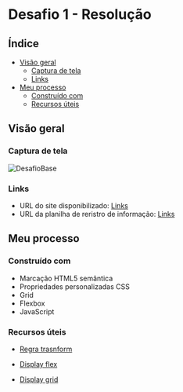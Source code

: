 # Desafio 1 - Resolução

## Índice

- [Visão geral](#visão-geral)
   - [Captura de tela](#captura-de-tela)
   - [Links](#links)
- [Meu processo](#meu-processo)
   - [Construído com](#construído-com)
   - [Recursos úteis](#useful-resources)

## Visão geral

### Captura de tela
![DesafioBase](https://github.com/Vitor-Hideki/Desafio-DNC-Landing-Page/assets/116654443/8358f8ec-7e73-4ada-b366-e9eb6da1d5c4)

### Links

 - URL do site disponibilizado: [Links](https://desafiobasednc.netlify.app/)
 - URL da planilha de reristro de informação: [Links](https://docs.google.com/spreadsheets/d/17Ug9qwAW86d3BG-xe9POdYQtziZ2Q-GwBXCW8QSkafM/edit?usp=sharing)

## Meu processo

### Construído com

- Marcação HTML5 semântica
- Propriedades personalizadas CSS
- Grid
- Flexbox
- JavaScript


### Recursos úteis

- [Regra trasnform](https://horadecodar.com.br/2020/05/15/como-inverter-uma-imagem-com-css-espelhar-flip/)

- [Display flex](https://css-tricks.com/snippets/css/a-guide-to-flexbox/)

- [Display grid](https://www.w3schools.com/css/css_grid_item.asp)

